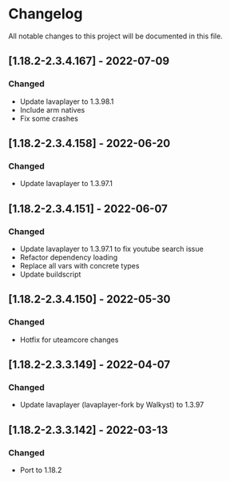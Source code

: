 # Changelog
All notable changes to this project will be documented in this file.

## [1.18.2-2.3.4.167] - 2022-07-09
### Changed
 - Update lavaplayer to 1.3.98.1
 - Include arm natives
 - Fix some crashes

## [1.18.2-2.3.4.158] - 2022-06-20
### Changed
 - Update lavaplayer to 1.3.97.1

## [1.18.2-2.3.4.151] - 2022-06-07
### Changed
 - Update lavaplayer to 1.3.97.1 to fix youtube search issue
 - Refactor dependency loading
 - Replace all vars with concrete types
 - Update buildscript

## [1.18.2-2.3.4.150] - 2022-05-30
### Changed
 - Hotfix for uteamcore changes

## [1.18.2-2.3.3.149] - 2022-04-07
### Changed
 - Update lavaplayer (lavaplayer-fork by Walkyst) to 1.3.97

## [1.18.2-2.3.3.142] - 2022-03-13
### Changed
 - Port to 1.18.2